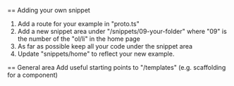 == Adding your own snippet
1. Add a route for your example in "proto.ts"
2. Add a new snippet area under "/snippets/09-your-folder" where "09" is the number of the "ol/li" in the home page
3. As far as possible keep all your code under the snippet area
4. Update "snippets/home" to reflect your new example.


== General area
Add useful starting points to "/templates" (e.g. scaffolding for a component)

